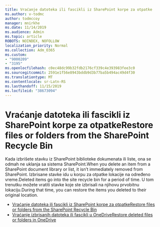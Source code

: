 ```yaml
---
title: Vraćanje datoteka ili fascikli iz SharePoint korpe za otpatke
ms.author: v-todmc
author: todmccoy
manager: mnirkhe
ms.date: 11/14/2019
ms.audience: Admin
ms.topic: article
ROBOTS: NOINDEX, NOFOLLOW
localization_priority: Normal
ms.collection: Adm_O365
ms.custom:
- "9000209"
- "3195"
ms.openlocfilehash: c0ec48dc99b32fdb2176cf339c4e393983fee3c0
ms.sourcegitcommit: 2591e1f56e8943bddb9d3b77ba5b494ac49d4f30
ms.translationtype: MT
ms.contentlocale: sr-Latn-RS
ms.lasthandoff: 11/15/2019
ms.locfileid: "38673094"
---
```

# <a name="restore-files-or-folders-from-the-sharepoint-recycle-bin"></a><span data-ttu-id="1a8fd-102">Vraćanje datoteka ili fascikli iz SharePoint korpe za otpatke</span><span class="sxs-lookup"><span data-stu-id="1a8fd-102">Restore files or folders from the SharePoint Recycle Bin</span></span> 

<span data-ttu-id="1a8fd-103">Kada izbrišete stavku iz SharePoint biblioteke dokumenata ili liste, ona se odmah ne uklanja sa sistema SharePoint.</span><span class="sxs-lookup"><span data-stu-id="1a8fd-103">When you delete an item from a SharePoint document library or list, it isn’t immediately removed from SharePoint.</span></span> <span data-ttu-id="1a8fd-104">Izbrisane stavke idu u korpu za otpatke lokacije na određeno vreme.</span><span class="sxs-lookup"><span data-stu-id="1a8fd-104">Deleted items go into the site recycle bin for a period of time.</span></span> <span data-ttu-id="1a8fd-105">U tom trenutku možete vratiti stavke koje ste izbrisali na njihovu prvobitnu lokaciju.</span><span class="sxs-lookup"><span data-stu-id="1a8fd-105">During that time, you can restore the items you deleted to their original location.</span></span>

- [<span data-ttu-id="1a8fd-106">Vraćanje datoteka ili fascikli iz SharePoint korpe za otpatke</span><span class="sxs-lookup"><span data-stu-id="1a8fd-106">Restore files or folders from the SharePoint Recycle Bin</span></span>](https://support.office.com/article/Restore-items-in-the-Recycle-Bin-of-a-SharePoint-site-6df466b6-55f2-4898-8d6e-c0dff851a0be)
- [<span data-ttu-id="1a8fd-107">Vraćanje izbrisanih datoteka ili fascikli u OneDrive</span><span class="sxs-lookup"><span data-stu-id="1a8fd-107">Restore deleted files or folders in OneDrive</span></span>](https://support.office.com/article/restore-deleted-files-or-folders-in-onedrive-949ada80-0026-4db3-a953-c99083e6a84f)

